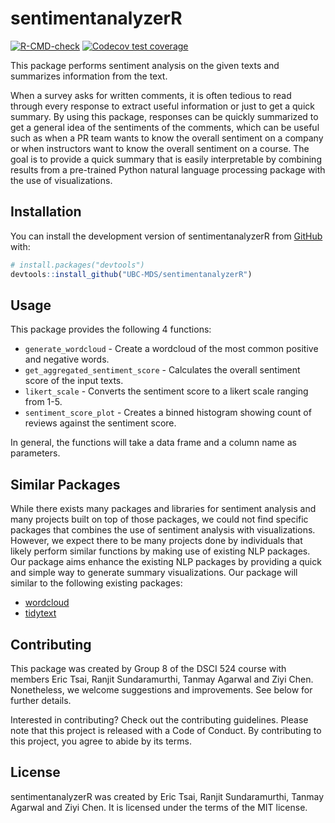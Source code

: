 
<!-- README.md is generated from README.Rmd. Please edit that file -->

# sentimentanalyzerR

<!-- badges: start -->

[![R-CMD-check](https://github.com/UBC-MDS/sentimentanalyzerR/actions/workflows/check_standard.yaml/badge.svg)](https://github.com/UBC-MDS/sentimentanalyzerR/actions/workflows/check_standard.yaml)
[![Codecov test
coverage](https://codecov.io/gh/UBC-MDS/sentimentanalyzerR/branch/main/graph/badge.svg)](https://app.codecov.io/gh/UBC-MDS/sentimentanalyzerR?branch=main)
<!-- badges: end -->

This package performs sentiment analysis on the given texts and
summarizes information from the text.

When a survey asks for written comments, it is often tedious to read
through every response to extract useful information or just to get a
quick summary. By using this package, responses can be quickly
summarized to get a general idea of the sentiments of the comments,
which can be useful such as when a PR team wants to know the overall
sentiment on a company or when instructors want to know the overall
sentiment on a course. The goal is to provide a quick summary that is
easily interpretable by combining results from a pre-trained Python
natural language processing package with the use of visualizations.

## Installation

You can install the development version of sentimentanalyzerR from
[GitHub](https://github.com/) with:

``` r
# install.packages("devtools")
devtools::install_github("UBC-MDS/sentimentanalyzerR")
```

## Usage

This package provides the following 4 functions:

-   `generate_wordcloud` - Create a wordcloud of the most common
    positive and negative words.
-   `get_aggregated_sentiment_score` - Calculates the overall sentiment
    score of the input texts.
-   `likert_scale` - Converts the sentiment score to a likert scale
    ranging from 1-5.
-   `sentiment_score_plot` - Creates a binned histogram showing count of
    reviews against the sentiment score.

In general, the functions will take a data frame and a column name as
parameters.

## Similar Packages

While there exists many packages and libraries for sentiment analysis
and many projects built on top of those packages, we could not find
specific packages that combines the use of sentiment analysis with
visualizations. However, we expect there to be many projects done by
individuals that likely perform similar functions by making use of
existing NLP packages. Our package aims enhance the existing NLP
packages by providing a quick and simple way to generate summary
visualizations. Our package will similar to the following existing
packages:

-   [wordcloud](https://cran.r-project.org/web/packages/wordcloud/wordcloud.pdf)
-   [tidytext](https://cran.r-project.org/web/packages/tidytext/vignettes/tidytext.html)

## Contributing

This package was created by Group 8 of the DSCI 524 course with members
Eric Tsai, Ranjit Sundaramurthi, Tanmay Agarwal and Ziyi Chen.
Nonetheless, we welcome suggestions and improvements. See below for
further details.

Interested in contributing? Check out the contributing guidelines.
Please note that this project is released with a Code of Conduct. By
contributing to this project, you agree to abide by its terms.

## License

sentimentanalyzerR was created by Eric Tsai, Ranjit Sundaramurthi,
Tanmay Agarwal and Ziyi Chen. It is licensed under the terms of the MIT
license.
